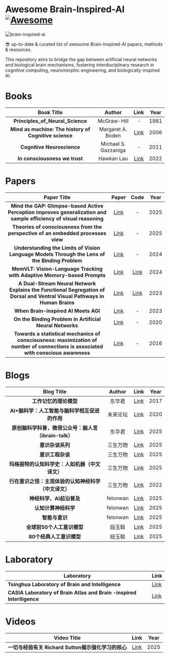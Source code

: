 # Awesome Brain-Inspired-AI [![Awesome](https://cdn.rawgit.com/sindresorhus/awesome/d7305f38d29fed78fa85652e3a63e154dd8e8829/media/badge.svg)](https://github.com/sindresorhus/awesome)

![brain-inspired-ai](https://s2.loli.net/2025/03/17/vnbgW9daU1C3kEX.png)

😎 up-to-date & curated list of awesome Brain-Inspired-AI papers, methods & resources.

This repository aims to bridge the gap between artificial neural networks and biological brain mechanisms, fostering interdisciplinary research in cognitive computing, neuromorphic engineering, and biologically-inspired AI.

# Books

|   Book Title | Author | Link | Year |
| :---------------: | :------------------: | :----------------------------------------------------------: | :--: |
|           **Principles_of_Neural_Science**            |     McGraw-Hill      |                              -                               | 1981 |
| **Mind as machine: The history of Cognitive science** |  Margaret A. Boden   | [Link](https://archive.org/details/margaretbodenmindasmachineahistoryofcognitivesciencetwovolumesetoxforduniversitypressusa2006/page/n9/mode/2up) | 2006 |
|              **Cognitive Neuroscience**               | Michael S. Gazzaniga |                              -                               | 2011 |
|             **In consciousness we trust**             |      Hawkan Lau      |   [Link](https://academic.oup.com/book/41411?login=false)    | 2022 |

# Papers

|  Paper Title | Paper | Code| Year |
| :-----------------: | :---------------------: | :------------------: | :--: |
| **Mind the GAP: Glimpse-based Active Perception improves generalization and sample efficiency of visual reasoning** | [Link](https://openreview.net/pdf?id=iXCeQ2m6vT) |                             -                             | 2025 |
| **Theories of consciousness from the perspective of an embedded processes view** | [Link](https://psycnet.apa.org/record/2025-55067-001) |                             -                             | 2025 |
| **Understanding the Limits of Vision Language Models Through the Lens of the Binding Problem** |       [Link](https://arxiv.org/abs/2411.00238)        |                             -                             | 2024 |
| **MemVLT: Vision-Language Tracking with Adaptive Memory-based Prompts** |   [Link](https://openreview.net/pdf?id=ZK1CZXKgG5)    |       [Link](https://github.com/XiaokunFeng/MemVLT)       | 2024 |
| **A Dual-Stream Neural Network Explains the Functional Segregation of Dorsal and Ventral Visual Pathways in Human Brains** |   [Link](https://openreview.net/pdf?id=Fy1S3v4UAk)    | [Link](https://github.com/minkyu-choi04/DualStreamBrains) | 2023 |
|             **When Brain-inspired AI Meets AGI**             |       [Link](https://arxiv.org/abs/2303.15935)        |                             -                             | 2023 |
|   **On the Binding Problem in Artificial Neural Networks**   |       [Link](https://arxiv.org/abs/2012.05208)        |                             -                             | 2020 |
| **Towards a statistical mechanics of consciousness: maximization of number of connections is associated with conscious awareness** |       [Link](https://arxiv.org/abs/1606.00821)        |                             -                             | 2016 |

# Blogs

|  Blog Title  |  Author  |  Link  | Year |
| :-------------: | :------: | :-------------: | :--: |
|                **工作记忆的理论模型**                 |  东华君  |        [Link](https://zhuanlan.zhihu.com/p/24984452)         | 2017 |
| **AI+脑科学：人工智能与脑科学相互促进的作用** |  未来论坛  | [Link](https://www.futureforum.org.cn/cn/nav/detail/511.html) | 2020 |
| **原创脑科学科普，微信公众号：脑人言（ibrain-talk）** |  东华君  |         [Link](https://www.zhihu.com/column/ibrain)          | 2025 |
|                   **意识杂谈系列**                    | 三生万物 |       [Link](https://zhuanlan.zhihu.com/p/25519731942)       | 2025 |
|                   **意识工程杂谈**                    | 三生万物 |  [Link](https://www.zhihu.com/column/c_1866822342367375361)  | 2025 |
|    **玛格丽特的认知科学史：人如机器（中文译文）**     | 三生万物 |  [Link](https://www.zhihu.com/column/c_1868690206489702400)  | 2025 |
| **行在意识之径：主观体验的认知神经科学（中文译文）**  | 三生万物 |  [Link](https://www.zhihu.com/column/c_1548808543301468160)  | 2022 |
|               **神经科学、AI前沿普及**                | felonwan |  [Link](https://www.zhihu.com/column/c_1677284112975802369)  | 2025 |
|                 **认知计算神经科学**                  | felonwan |  [Link](https://www.zhihu.com/column/c_1558184479830806528)  | 2025 |
|                    **智能与意识**                     | felonwan |  [Link](https://www.zhihu.com/column/c_1507028410589749248)  | 2025 |
|              **全球前50个人工意识模型**               |  段玉聪  | [Link](https://blog.sciencenet.cn/home.php?mod=space&uid=3429562&do=blog&id=1474296) | 2025 |
|               **80个经典人工意识模型**                |  段玉聪  | [Link](https://blog.sciencenet.cn/blog-3429562-1474310.html) | 2025 |

# Laboratory

| Laboratory                                                   | Link                                            |
| ------------------------------------------------------------ | ----------------------------------------------- |
| **Tsinghua Laboratory of Brain and Intelligence**            | [Link](https://brain.tsinghua.edu.cn/index.htm) |
| **CASIA Laboratory of Brain Atlas and Brain -inspired Interlligence** | [Link](http://brain-ai.ia.ac.cn/)               |



# Videos

|     Video Title        |        Link           | Year |
| :-------------------------------------------------: | :----------------------: | :--: |
| **一切与经验有关 Richard Sutton揭示强化学习的核心** | [Link](https://www.youtube.com/watch?v=Q8NN-E1MblU) | 2025 |
